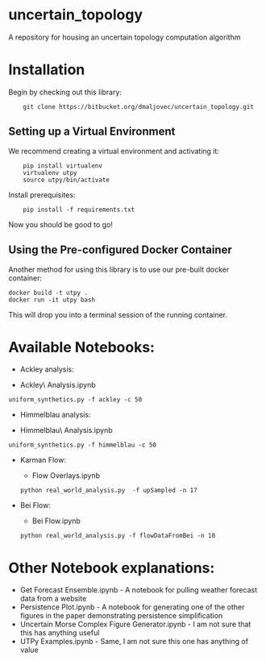 # uncertain_topology

A repository for housing an uncertain topology computation algorithm

# Installation

Begin by checking out this library:

```
    git clone https://bitbucket.org/dmaljovec/uncertain_topology.git
```

## Setting up a Virtual Environment

We recommend creating a virtual environment and activating it:

```
    pip install virtualenv
    virtualenv utpy
    source utpy/bin/activate
```

Install prerequisites:

```
    pip install -f requirements.txt
```

Now you should be good to go!

## Using the Pre-configured Docker Container

Another method for using this library is to use our pre-built docker container:

```
docker build -t utpy .
docker run -it utpy bash
```

This will drop you into a terminal session of the running container.

# Available Notebooks:

* Ackley analysis:
 - Ackley\ Analysis.ipynb
  ```
  uniform_synthetics.py -f ackley -c 50
  ```

* Himmelblau analysis:
 - Himmelblau\ Analysis.ipynb
  ```
  uniform_synthetics.py -f himmelblau -c 50
  ```

* Karman Flow:
  - Flow Overlays.ipynb
  ```
  python real_world_analysis.py  -f upSampled -n 17
  ```

* Bei Flow:
  - Bei Flow.ipynb
  ```
  python real_world_analysis.py -f flowDataFromBei -n 10
  ```

# Other Notebook explanations:

* Get Forecast Ensemble.ipynb - A notebook for pulling weather forecast data from a website
* Persistence Plot.ipynb - A notebook for generating one of the other figures in the paper demonstrating persistence simplification
* Uncertain Morse Complex Figure Generator.ipynb - I am not sure that this has anything useful
* UTPy Examples.ipynb - Same, I am not sure this one has anything of value


